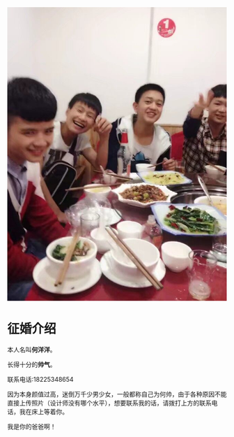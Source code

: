 <html>
<head>
</head>
<body>
	<img src="1.jpg"/>
	<h1>征婚介绍</h1>
  <p>
    本人名叫<strong>何洋洋</strong>。
  </p>
  <p>
    长得十分的<strong>帅气</strong>。
  </p>
  <p>
    联系电话:18225348654
  </p>
  <p>
    因为本身颜值过高，迷倒万千少男少女，一般都称自己为何帅，由于各种原因不能直接上传照片（设计师没有哪个水平），想要联系我的话，请拨打上方的联系电话，我在床上等着你。
  </p>
  <p>我是你的爸爸啊！</p>
</body>
</html>

